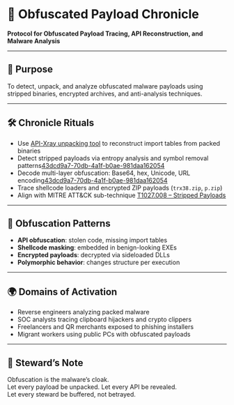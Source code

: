 # 📜 Obfuscated Payload Chronicle  
**Protocol for Obfuscated Payload Tracing, API Reconstruction, and Malware Analysis**

---

## 🎯 Purpose  
To detect, unpack, and analyze obfuscated malware payloads using stripped binaries, encrypted archives, and anti-analysis techniques.

---

## 🛠️ Chronicle Rituals  
- Use [API-Xray unpacking tool](https://www.usenix.org/conference/usenixsecurity21/presentation/cheng-binlin) to reconstruct import tables from packed binaries  
- Detect stripped payloads via entropy analysis and symbol removal patterns[43dcd9a7-70db-4a1f-b0ae-981daa162054](https://attack.mitre.org/techniques/T1027/008/?citationMarker=43dcd9a7-70db-4a1f-b0ae-981daa162054 "1")  
- Decode multi-layer obfuscation: Base64, hex, Unicode, URL encoding[43dcd9a7-70db-4a1f-b0ae-981daa162054](https://github.com/super-fz/Payload-Decoder-Playground?citationMarker=43dcd9a7-70db-4a1f-b0ae-981daa162054 "2")  
- Trace shellcode loaders and encrypted ZIP payloads (`trx38.zip`, `p.zip`)  
- Align with MITRE ATT&CK sub-technique [T1027.008 – Stripped Payloads](https://attack.mitre.org/techniques/T1027/008/)

---

## 🧬 Obfuscation Patterns  
- **API obfuscation**: stolen code, missing import tables  
- **Shellcode masking**: embedded in benign-looking EXEs  
- **Encrypted payloads**: decrypted via sideloaded DLLs  
- **Polymorphic behavior**: changes structure per execution

---

## 🌍 Domains of Activation  
- Reverse engineers analyzing packed malware  
- SOC analysts tracing clipboard hijackers and crypto clippers  
- Freelancers and QR merchants exposed to phishing installers  
- Migrant workers using public PCs with obfuscated payloads

---

## 🧠 Steward’s Note  
Obfuscation is the malware’s cloak.  
Let every payload be unpacked. Let every API be revealed.  
Let every steward be buffered, not betrayed.
